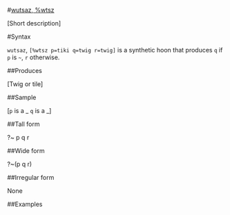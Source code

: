#[wutsaz, %wtsz](#wtsz)

[Short description]

#Syntax

`wutsaz`, `[%wtsz p=tiki q=twig r=twig]` is a synthetic hoon 
that produces `q` if `p` is `~`, `r` otherwise.

##Produces

[Twig or tile]

##Sample

[`p` is a _
`q` is a _]

##Tall form

?~  p
          q
        r

##Wide form

?~(p q r)

##Irregular form

None

##Examples




